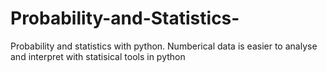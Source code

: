 # Probability-and-Statistics-
Probability and statistics with python. 
Numberical data is easier to analyse and interpret with statisical tools in python 
